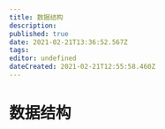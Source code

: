 ```yaml
---
title: 数据结构
description: 
published: true
date: 2021-02-21T13:36:52.567Z
tags: 
editor: undefined
dateCreated: 2021-02-21T12:55:58.460Z
---
```


# 数据结构